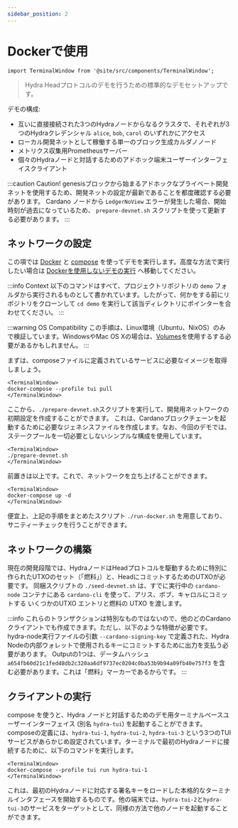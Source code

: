 ```yaml
---
sidebar_position: 2
---
```


# Dockerで使用

```mdx-code-block
import TerminalWindow from '@site/src/components/TerminalWindow';
```

> Hydra Headプロトコルのデモを行うための標準的なデモセットアップです。

デモの構成:

- 互いに直接接続された3つのHydraノードからなるクラスタで、それぞれが3つのHydraクレデンシャル `alice`, `bob`, `carol` のいずれかにアクセス
- ローカル開発ネットとして稼働する単一のブロック生成カルダノノード
- メトリクス収集用Prometheusサーバー
- 個々のHydraノードと対話するためのアドホック端末ユーザーインターフェイスクライアント

:::caution Caution!
genesisブロックから始まるアドホックなプライベート開発ネットを使用するため、開発ネットの設定が最新であることを都度確認する必要があります。 Cardano ノードから `LedgerNoView` エラーが発生した場合、開始時刻が過去になっているため、 `prepare-devnet.sh` スクリプトを使って更新する必要があります。
:::

## ネットワークの設定

この項では [Docker](https://www.docker.com/get-started) と [compose](https://www.docker.com/get-started) を使ってデモを実行します。高度な方法で実行したい場合は [Dockerを使用しないデモの実行](/docs/getting-started/demo/without-docker) へ移動してください。

:::info Context
以下のコマンドはすべて、プロジェクトリポジトリの `demo` フォルダから実行されるものとして書かれています。したがって、何かをする前にリポジトリをクローンして `cd demo` を実行して該当ディレクトリにポインターを合わせてください。
:::

:::warning OS Compatibility
この手順は、Linux環境（Ubuntu、NixOS）のみで検証しています。WindowsやMac OS Xの場合は、[Volumes](https://docs.docker.com/storage/volumes/)を使用するする必要があるかもしれません。
:::

まずは、composeファイルに定義されているサービスに必要なイメージを取得しましょう。

```mdx-code-block
<TerminalWindow>
docker-compose --profile tui pull
</TerminalWindow>
```

ここから、`./prepare-devnet.sh`スクリプトを実行して、開発用ネットワークの初期設定を作成することができます。 これは、Cardanoブロックチェーンを起動するために必要なジェネシスファイルを作成します。なお、今回のデモでは、ステークプールを一切必要としないシンプルな構成を使用しています。

```mdx-code-block
<TerminalWindow>
./prepare-devnet.sh
</TerminalWindow>
```

前置きは以上です。これで、ネットワークを立ち上げることができます。

```mdx-code-block
<TerminalWindow>
docker-compose up -d
</TerminalWindow>
```

便宜上、上記の手順をまとめたスクリプト `./run-docker.sh` を用意しており、サニティーチェックを行うことができます。

## ネットワークの構築

現在の開発段階では、HydraノードはHeadプロトコルを駆動するために特別に作られたUTXOのセット（「燃料」）と、HeadにコミットするためのUTXOが必要です。
同梱スクリプトの `./seed-devnet.sh` は、すでに実行中の `cardano-node` コンテナにある `cardano-cli` を使って、アリス、ボブ、キャロルにコミットする いくつかのUTXO エントリと燃料の UTXO を渡します。

:::info
これらのトランザクションは特別なものではないので、他のどのCardanoクライアントでも作成できます。ただし、以下のような特徴が必要です。
hydra-node実行ファイルの引数 `--cardano-signing-key` で定義された、Hydra Nodeの内部ウォレットで使用されるキーにコミットするために出力を支払う必要があります。
Outputの1つは、データムハッシュ `a654fb60d21c1fed48db2c320aa6df9737ec0204c0ba53b9b94a09fb40e757f3` を含む必要があります。これは「燃料」マーカーであるからです。
:::

## クライアントの実行

compose を使うと、Hydra ノードと対話するためのデモ用ターミナルベースユーザーインターフェイス (別名 `hydra-tui`) を起動することができます。 composeの定義には、`hydra-tui-1`, `hydra-tui-2`, `hydra-tui-3` という3つのTUIサービスがあらかじめ設定されています。ターミナルで最初のHydraノードに接続するために、以下のコマンドを実行します。

```mdx-code-block
<TerminalWindow>
docker-compose --profile tui run hydra-tui-1
</TerminalWindow>
```

これは、最初のHydraノードに対応する署名キーをロードした本格的なターミナルインタフェースを開始するものです。他の端末では、`hydra-tui-2`と`hydra-tui-3`のサービスをターゲットとして、同様の方法で他のノードを起動することができます。